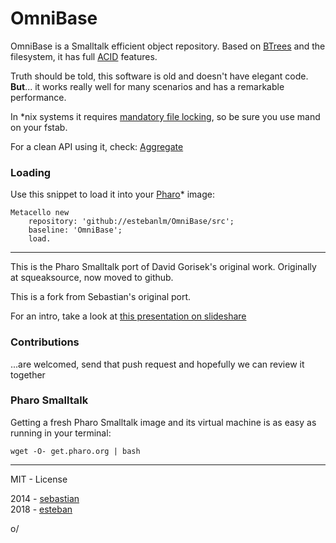 OmniBase
========

OmniBase is a Smalltalk efficient object repository. Based on [BTrees](http://en.wikipedia.org/wiki/B-tree) and the filesystem, it has full [ACID](http://en.wikipedia.org/wiki/ACID) features.

Truth should be told, this software is old and doesn't have elegant code. **But**... it works really well for many scenarios and has a remarkable performance.

In *nix systems it requires [mandatory file locking](http://www.hackinglinuxexposed.com/articles/20030623.html), so be sure you use mand on your fstab.

For a clean API using it, check: [Aggregate](https://github.com/sebastianconcept/Aggregate)

### Loading 

Use this snippet to load it into your [Pharo](http://www.pharo.org)* image:

```Smalltalk
Metacello new 
	repository: 'github://estebanlm/OmniBase/src';
	baseline: 'OmniBase';
	load.
```

---
This is the Pharo Smalltalk port of David Gorisek's original work. Originally at squeaksource, now moved to github.

This is a fork from Sebastian's original port.

For an intro, take a look at [this presentation on slideshare](http://www.slideshare.net/esug/omni-baseobjectdatabase)

### Contributions

...are welcomed, send that push request and hopefully we can review it together

### Pharo Smalltalk
Getting a fresh Pharo Smalltalk image and its virtual machine is as easy as running in your terminal:
 
    wget -O- get.pharo.org | bash

_______

MIT - License

2014 - [sebastian](http://about.me/sebastianconcept)  
2018 - [esteban](http://github.com/estebanlm)

o/

